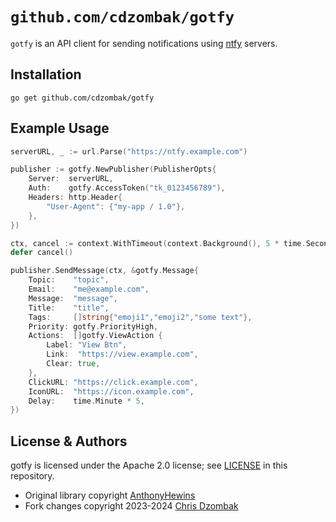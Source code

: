 # `github.com/cdzombak/gotfy`

`gotfy` is an API client for sending notifications using [ntfy](https://ntfy.sh) servers.

## Installation

```shell
go get github.com/cdzombak/gotfy
```

## Example Usage

```go
serverURL, _ := url.Parse("https://ntfy.example.com")

publisher := gotfy.NewPublisher(PublisherOpts{
    Server:  serverURL,
    Auth:    gotfy.AccessToken("tk_0123456789"),
	Headers: http.Header{
		"User-Agent": {"my-app / 1.0"},
    },
})

ctx, cancel := context.WithTimeout(context.Background(), 5 * time.Second)
defer cancel()

publisher.SendMessage(ctx, &gotfy.Message{
    Topic:    "topic",
    Email:    "me@example.com",
    Message:  "message",
    Title:    "title",
    Tags:     []string{"emoji1","emoji2","some text"},
    Priority: gotfy.PriorityHigh,
    Actions:  []gotfy.ViewAction {
	    Label: "View Btn",
	    Link:  "https://view.example.com",
	    Clear: true,
    },
    ClickURL: "https://click.example.com",
    IconURL:  "https://icon.example.com",
    Delay:    time.Minute * 5,
})
```

## License & Authors

gotfy is licensed under the Apache 2.0 license; see [LICENSE](LICENSE) in this repository.

- Original library copyright [AnthonyHewins](https://github.com/AnthonyHewins)
- Fork changes copyright 2023-2024 [Chris Dzombak](https://www.dzombak.com)
